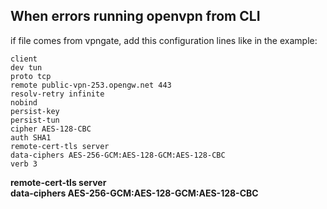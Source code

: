 ## When errors running openvpn from CLI
if file comes from vpngate, add this configuration lines like in the example:
```
client
dev tun
proto tcp
remote public-vpn-253.opengw.net 443
resolv-retry infinite
nobind
persist-key
persist-tun
cipher AES-128-CBC
auth SHA1
remote-cert-tls server
data-ciphers AES-256-GCM:AES-128-GCM:AES-128-CBC
verb 3
```
**remote-cert-tls server**</br>
**data-ciphers AES-256-GCM:AES-128-GCM:AES-128-CBC**
